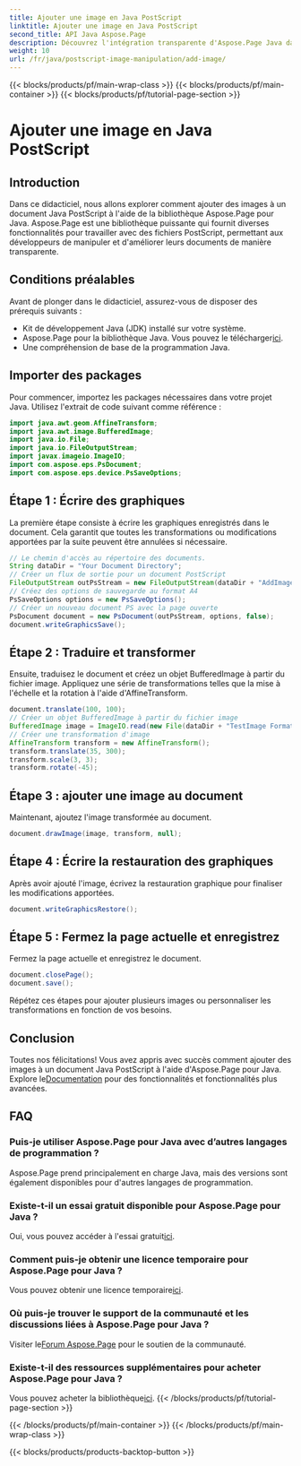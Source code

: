 ```yaml
---
title: Ajouter une image en Java PostScript
linktitle: Ajouter une image en Java PostScript
second_title: API Java Aspose.Page
description: Découvrez l'intégration transparente d'Aspose.Page Java dans ce didacticiel sur l'ajout d'images aux documents PostScript. Élevez vos capacités de manipulation de documents.
weight: 10
url: /fr/java/postscript-image-manipulation/add-image/
---
```


{{< blocks/products/pf/main-wrap-class >}}
{{< blocks/products/pf/main-container >}}
{{< blocks/products/pf/tutorial-page-section >}}

# Ajouter une image en Java PostScript

## Introduction
Dans ce didacticiel, nous allons explorer comment ajouter des images à un document Java PostScript à l'aide de la bibliothèque Aspose.Page pour Java. Aspose.Page est une bibliothèque puissante qui fournit diverses fonctionnalités pour travailler avec des fichiers PostScript, permettant aux développeurs de manipuler et d'améliorer leurs documents de manière transparente.
## Conditions préalables
Avant de plonger dans le didacticiel, assurez-vous de disposer des prérequis suivants :
- Kit de développement Java (JDK) installé sur votre système.
-  Aspose.Page pour la bibliothèque Java. Vous pouvez le télécharger[ici](https://releases.aspose.com/page/java/).
- Une compréhension de base de la programmation Java.
## Importer des packages
Pour commencer, importez les packages nécessaires dans votre projet Java. Utilisez l'extrait de code suivant comme référence :
```java
import java.awt.geom.AffineTransform;
import java.awt.image.BufferedImage;
import java.io.File;
import java.io.FileOutputStream;
import javax.imageio.ImageIO;
import com.aspose.eps.PsDocument;
import com.aspose.eps.device.PsSaveOptions;
```
## Étape 1 : Écrire des graphiques
La première étape consiste à écrire les graphiques enregistrés dans le document. Cela garantit que toutes les transformations ou modifications apportées par la suite peuvent être annulées si nécessaire.
```java
// Le chemin d'accès au répertoire des documents.
String dataDir = "Your Document Directory";
// Créer un flux de sortie pour un document PostScript
FileOutputStream outPsStream = new FileOutputStream(dataDir + "AddImage_outPS.ps");
// Créez des options de sauvegarde au format A4
PsSaveOptions options = new PsSaveOptions();
// Créer un nouveau document PS avec la page ouverte
PsDocument document = new PsDocument(outPsStream, options, false);
document.writeGraphicsSave();
```
## Étape 2 : Traduire et transformer
Ensuite, traduisez le document et créez un objet BufferedImage à partir du fichier image. Appliquez une série de transformations telles que la mise à l'échelle et la rotation à l'aide d'AffineTransform.
```java
document.translate(100, 100);
// Créer un objet BufferedImage à partir du fichier image
BufferedImage image = ImageIO.read(new File(dataDir + "TestImage Format24bppRgb.jpg"));
// Créer une transformation d'image
AffineTransform transform = new AffineTransform();
transform.translate(35, 300);
transform.scale(3, 3);
transform.rotate(-45);
```
## Étape 3 : ajouter une image au document
Maintenant, ajoutez l'image transformée au document.
```java
document.drawImage(image, transform, null);
```
## Étape 4 : Écrire la restauration des graphiques
Après avoir ajouté l'image, écrivez la restauration graphique pour finaliser les modifications apportées.
```java
document.writeGraphicsRestore();
```
## Étape 5 : Fermez la page actuelle et enregistrez
Fermez la page actuelle et enregistrez le document.
```java
document.closePage();
document.save();
```
Répétez ces étapes pour ajouter plusieurs images ou personnaliser les transformations en fonction de vos besoins.
## Conclusion
 Toutes nos félicitations! Vous avez appris avec succès comment ajouter des images à un document Java PostScript à l'aide d'Aspose.Page pour Java. Explore le[Documentation](https://reference.aspose.com/page/java/) pour des fonctionnalités et fonctionnalités plus avancées.
## FAQ
### Puis-je utiliser Aspose.Page pour Java avec d’autres langages de programmation ?
Aspose.Page prend principalement en charge Java, mais des versions sont également disponibles pour d'autres langages de programmation.
### Existe-t-il un essai gratuit disponible pour Aspose.Page pour Java ?
 Oui, vous pouvez accéder à l'essai gratuit[ici](https://releases.aspose.com/).
### Comment puis-je obtenir une licence temporaire pour Aspose.Page pour Java ?
 Vous pouvez obtenir une licence temporaire[ici](https://purchase.aspose.com/temporary-license/).
### Où puis-je trouver le support de la communauté et les discussions liées à Aspose.Page pour Java ?
 Visiter le[Forum Aspose.Page](https://forum.aspose.com/c/page/39) pour le soutien de la communauté.
### Existe-t-il des ressources supplémentaires pour acheter Aspose.Page pour Java ?
 Vous pouvez acheter la bibliothèque[ici](https://purchase.aspose.com/buy).
{{< /blocks/products/pf/tutorial-page-section >}}

{{< /blocks/products/pf/main-container >}}
{{< /blocks/products/pf/main-wrap-class >}}

{{< blocks/products/products-backtop-button >}}
